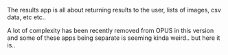 The results app is all about returning results to the user, lists of images, csv data, etc etc..

A lot of complexity has been recently removed from OPUS in this version and some of these apps being separate is seeming kinda weird.. but here it is..